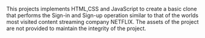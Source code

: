 This projects implements HTML,CSS and JavaScript to create a basic clone that performs the Sign-in and Sign-up operation similar to that of the worlds most visited content streaming company NETFLIX.
The assets of the project are not provided to maintain the integrity of the project.

